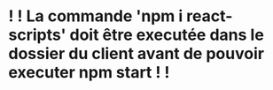 #  ! ! La commande 'npm i react-scripts' doit être executée dans le dossier du client avant de pouvoir executer npm start ! !
